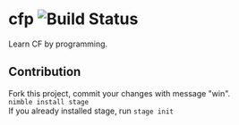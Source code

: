 # cfp ![Build Status](https://github.com/bung87/cfp/workflows/Test/badge.svg)  

Learn CF by programming.  

## Contribution  

Fork this project, commit your changes with message "win".  
`nimble install stage`  
If you already installed stage, run `stage init`  